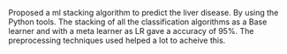 Proposed a ml stacking algorithm to predict the liver disease. By using the Python tools.
The stacking of all the classification algorithms as a Base learner and  with a meta learner as LR gave a accuracy of 95%.
The preprocessing techniques used helped a lot to acheive this.
